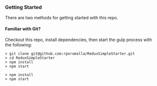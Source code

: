 

### Getting Started

There are two methods for getting started with this repo.

#### Familiar with Git?
Checkout this repo, install dependencies, then start the gulp process with the following:

```
> git clone git@github.com:rporumalla/ReduxSimpleStarter.git
> cd ReduxSimpleStarter
> npm install
> npm start
```

```
> npm install
> npm start
```
